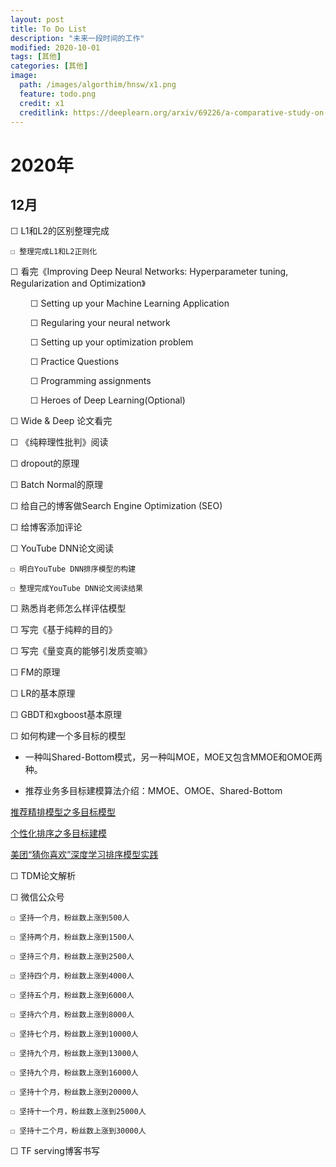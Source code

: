 ```yaml
---
layout: post
title: To Do List
description: "未来一段时间的工作"
modified: 2020-10-01
tags: [其他]
categories: [其他]
image:
  path: /images/algorthim/hnsw/x1.png
  feature: todo.png
  credit: x1
  creditlink: https://deeplearn.org/arxiv/69226/a-comparative-study-on-hierarchical-navigable-small-world-graphs
---
```


# 2020年

## 12月

☐ L1和L2的区别整理完成

	☐ 整理完成L1和L2正则化

☐ 看完《Improving Deep Neural Networks: Hyperparameter tuning, Regularization and Optimization》

&emsp;&emsp; ☐ Setting up your Machine Learning Application

&emsp;&emsp; ☐ Regularing your neural network

&emsp;&emsp; ☐ Setting up your optimization problem

&emsp;&emsp; ☐ Practice Questions

&emsp;&emsp; ☐ Programming assignments

&emsp;&emsp; ☐ Heroes of Deep Learning(Optional)

☐ Wide & Deep 论文看完

☐ 《纯粹理性批判》阅读

☐ dropout的原理

☐ Batch Normal的原理

☐ 给自己的博客做Search Engine Optimization (SEO)

☐ 给博客添加评论

☐ YouTube DNN论文阅读

	☐ 明白YouTube DNN排序模型的构建
	
	☐ 整理完成YouTube DNN论文阅读结果

☐ 熟悉肖老师怎么样评估模型

☐ 写完《基于纯粹的目的》

☐ 写完《量变真的能够引发质变嘛》

☐ FM的原理

☐ LR的基本原理

☐ GBDT和xgboost基本原理

☐ 如何构建一个多目标的模型

* 一种叫Shared-Bottom模式，另一种叫MOE，MOE又包含MMOE和OMOE两种。

* 推荐业务多目标建模算法介绍：MMOE、OMOE、Shared-Bottom

[推荐精排模型之多目标模型](https://zhuanlan.zhihu.com/p/221738556)

[个性化排序之多目标建模](https://zhuanlan.zhihu.com/p/158818362)

[美团“猜你喜欢”深度学习排序模型实践](https://tech.meituan.com/2018/03/29/recommend-dnn.html)

☐ TDM论文解析

☐ 微信公众号		
	
	☐ 坚持一个月，粉丝数上涨到500人
	
	☐ 坚持两个月，粉丝数上涨到1500人
	
	☐ 坚持三个月，粉丝数上涨到2500人
	
	☐ 坚持四个月，粉丝数上涨到4000人
	
	☐ 坚持五个月，粉丝数上涨到6000人
	
	☐ 坚持六个月，粉丝数上涨到8000人
	
	☐ 坚持七个月，粉丝数上涨到10000人
	
	☐ 坚持九个月，粉丝数上涨到13000人
	
	☐ 坚持九个月，粉丝数上涨到16000人
	
	☐ 坚持十个月，粉丝数上涨到20000人
	
	☐ 坚持十一个月，粉丝数上涨到25000人
	
	☐ 坚持十二个月，粉丝数上涨到30000人
	
☐ TF serving博客书写

	





